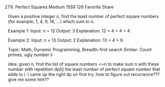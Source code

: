 279. Perfect Squares
Medium 1559 126 Favorite Share

Given a positive integer n, find the least number of perfect square numbers (for example, 1, 4, 9, 16, ...) which sum to n.

Example 1:
Input: n = 12
Output: 3 
Explanation: 12 = 4 + 4 + 4.

Example 2:
Input: n = 13
Output: 2
Explanation: 13 = 4 + 9.

Topic: Math, Dynamic Programming, Breadth-first search
Similar: Count primes, ugly number ii

idea: 
given n, find the list of square numbers <=n
to make sum n with these number with repetition 
dp[i] the least number of perfect square number that adds to i. I came up the right dp on first try.
how to figure out recurrence??? give me some hint??

